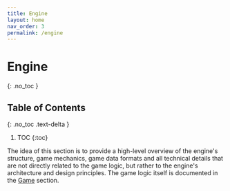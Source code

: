 ```yaml
---
title: Engine
layout: home
nav_order: 3
permalink: /engine
---
```


# Engine
{: .no_toc }

## Table of Contents
{: .no_toc .text-delta }

1. TOC
{:toc}

The idea of this section is to provide a high-level overview of the engine's structure, game mechanics, game data formats and all technical details that are not directly related to the game logic, but rather to the engine's architecture and design principles. The game logic itself is documented in the [Game](../4_game/1_game.md) section.

